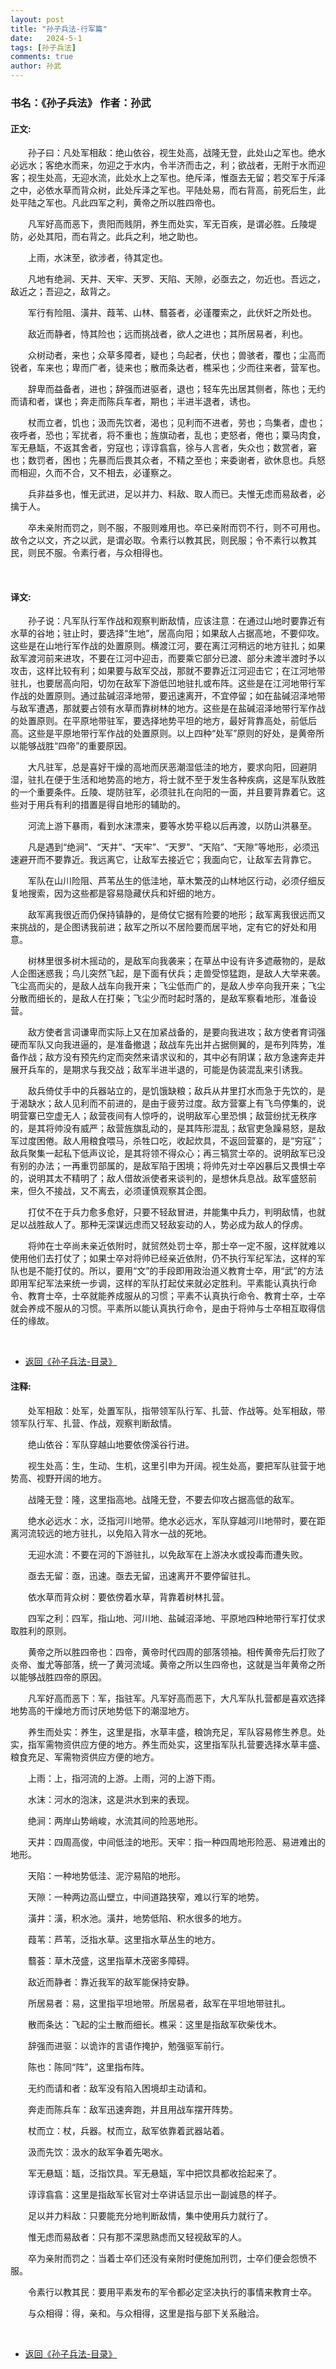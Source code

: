 ```yaml
---
layout: post
title: "孙子兵法-行军篇"
date:   2024-5-1
tags: [孙子兵法]
comments: true
author: 孙武
---
```


<!-- more -->

### 书名：《孙子兵法》 作者：孙武

#### 正文:
&emsp;&emsp;孙子曰：凡处军相敌：绝山依谷，视生处高，战隆无登，此处山之军也。绝水必远水；客绝水而来，勿迎之于水内，令半济而击之，利；欲战者，无附于水而迎客；视生处高，无迎水流，此处水上之军也。绝斥泽，惟亟去无留；若交军于斥泽之中，必依水草而背众树，此处斥泽之军也。平陆处易，而右背高，前死后生，此处平陆之军也。凡此四军之利，黄帝之所以胜四帝也。

　　凡军好高而恶下，贵阳而贱阴，养生而处实，军无百疾，是谓必胜。丘陵堤防，必处其阳，而右背之。此兵之利，地之助也。

　　上雨，水沫至，欲涉者，待其定也。

　　凡地有绝涧、天井、天牢、天罗、天陷、天隙，必亟去之，勿近也。吾远之，敌近之；吾迎之，敌背之。

　　军行有险阻、潢井、葭苇、山林、蘙荟者，必谨覆索之，此伏奸之所处也。

　　敌近而静者，恃其险也；远而挑战者，欲人之进也；其所居易者，利也。

　　众树动者，来也；众草多障者，疑也；鸟起者，伏也；兽骇者，覆也；尘高而锐者，车来也；卑而广者，徒来也；散而条达者，樵采也；少而往来者，营军也。

　　辞卑而益备者，进也；辞强而进驱者，退也；轻车先出居其侧者，陈也；无约而请和者，谋也；奔走而陈兵车者，期也；半进半退者，诱也。

　　杖而立者，饥也；汲而先饮者，渴也；见利而不进者，劳也；鸟集者，虚也；夜呼者，恐也；军扰者，将不重也；旌旗动者，乱也；吏怒者，倦也；粟马肉食，军无悬缻，不返其舍者，穷寇也；谆谆翕翕，徐与人言者，失众也；数赏者，窘也；数罚者，困也；先暴而后畏其众者，不精之至也；来委谢者，欲休息也。兵怒而相迎，久而不合，又不相去，必谨察之。

　　兵非益多也，惟无武进，足以并力、料敌、取人而已。夫惟无虑而易敌者，必擒于人。

　　卒未亲附而罚之，则不服，不服则难用也。卒已亲附而罚不行，则不可用也。故令之以文，齐之以武，是谓必取。令素行以教其民，则民服；令不素行以教其民，则民不服。令素行者，与众相得也。

<br>

#### 译文:

　　孙子说：凡军队行军作战和观察判断敌情，应该注意：在通过山地时要靠近有水草的谷地；驻止时，要选择“生地”，居高向阳；如果敌人占据高地，不要仰攻。这些是在山地行军作战的处置原则。横渡江河，要在离江河稍远的地方驻扎；如果敌军渡河前来进攻，不要在江河中迎击，而要乘它部分已渡、部分未渡半渡时予以攻击，这样比较有利；如果要与敌军交战，那就不要靠近江河迎击它；在江河地带驻扎，也要居高向阳，切勿在敌军下游低凹地驻扎或布阵。这些是在江河地带行军作战的处置原则。通过盐碱沼泽地带，要迅速离开，不宜停留；如在盐碱沼泽地带与敌军遭遇，那就要占领有水草而靠树林的地方。这些是在盐碱沼泽地带行军作战的处置原则。在平原地带驻军，要选择地势平坦的地方，最好背靠高处，前低后高。这些是平原地带行军作战的处置原则。以上四种“处军”原则的好处，是黄帝所以能够战胜“四帝”的重要原因。

　　大凡驻军，总是喜好干燥的高地而厌恶潮湿低洼的地方，要求向阳，回避阴湿，驻扎在便于生活和地势高的地方，将士就不至于发生各种疾病，这是军队致胜的一个重要条件。丘陵、堤防驻军，必须驻扎在向阳的一面，并且要背靠着它。这些对于用兵有利的措置是得自地形的辅助的。

　　河流上游下暴雨，看到水沫漂来，要等水势平稳以后再渡，以防山洪暴至。

　　凡是遇到“绝涧”、“天井”、“天牢”、“天罗”、“天陷”、“天隙”等地形，必须迅速避开而不要靠近。我远离它，让敌军去接近它；我面向它，让敌军去背靠它。

　　军队在山川险阻、芦苇丛生的低洼地，草木繁茂的山林地区行动，必须仔细反复地搜索，因为这些都是容易隐藏伏兵和奸细的地方。

　　敌军离我很近而仍保持镇静的，是倚仗它据有险要的地形；敌军离我很远而又来挑战的，是企图诱我前进；敌军之所以不居险要而居平地，定有它的好处和用意。

　　树林里很多树木摇动的，是敌军向我袭来；在草丛中设有许多遮蔽物的，是敌人企图迷惑我；鸟儿突然飞起，是下面有伏兵；走兽受惊猛跑，是敌人大举来袭。飞尘高而尖的，是敌人战车向我开来；飞尘低而广的，是敌人步卒向我开来；飞尘分散而细长的，是敌人在打柴；飞尘少而时起时落的，是敌军察看地形，准备设营。

　　敌方使者言词谦卑而实际上又在加紧战备的，是要向我进攻；敌方使者育词强硬而军队又向我进逼的，是准备撤退；敌战车先出并占据侧翼的，是布列阵势，准备作战；敌方没有预先约定而突然来请求议和的，其中必有阴谋；敌方急速奔走并展开兵车的，是期求与我交战；敌军半进半退的，可能是伪装混乱来引诱我。

　　敌兵倚仗手中的兵器站立的，是饥饿缺粮；敌兵从井里打水而急于先饮的，是于渴缺水；敌人见利而不前进的，是由于疲劳过度。敌方营寨上有飞鸟停集的，说明营寨已空虚无人；敌营夜间有人惊呼的，说明敌军心里恐惧；敌营纷扰无秩序的，是其将帅没有威严；敌营旌旗乱动的，是其阵形混乱；敌官吏急躁易怒，是敌军过度困倦。敌人用粮食喂马，杀牲口吃，收起炊具，不返回营寨的，是“穷寇”；敌兵聚集一起私下低声议论，是其将领不得众心；再三犒赏士卒的。说明敌军已没有别的办法；一再重罚部属的，是敌军陷于困境；将帅先对士卒凶暴后又畏惧士卒的，说明其太不精明了；敌人借故派使者来谈判的，是想休兵息战。敌军盛怒前来，但久不接战，又不离去，必须谨慎观察其企图。

　　打仗不在于兵力愈多愈好，只要不轻敌冒进，并能集中兵力，判明敌情，也就足以战胜敌人了。那种无深谋远虑而又轻敌妄动的人，势必成为敌人的俘虏。

　　将帅在士卒尚未亲近依附时，就贸然处罚士卒，那士卒一定不服，这样就难以使用他们去打仗了；如果士卒对将帅已经亲近依附，仍不执行军纪军法，这样的军队也是不能打仗的。所以，要用“文”的手段即用政治道义教育士卒，用“武”的方法即用军纪军法来统一步调，这样的军队打起仗来就必定胜利。平素能认真执行命令、教育士卒，士卒就能养成服从的习惯；平素不认真执行命令、教育士卒，士卒就会养成不服从的习惯。平素所以能认真执行命令，是由于将帅与士卒相互取得信任的缘故。

<br>

<ul>
<li> <a href="https://bo88888.github.io/sunzibingfa-mulu">返回《孙子兵法-目录》</a> </li>
</ul>

#### 注释:

　　处军相敌：处军，处置军队，指带领军队行军、扎营、作战等。处军相敌，带领军队行军、扎营、作战，观察判断敌情。

　　绝山依谷：军队穿越山地要依傍溪谷行进。

　　视生处高：生，生动、生机，这里引申为开阔。视生处高，要把军队驻营于地势高、视野开阔的地方。

　　战隆无登：隆，这里指高地。战隆无登，不要去仰攻占据高低的敌军。

　　绝水必远水：水，泛指河川地带。绝水必远水，军队穿越河川地带时，要在距离河流较远的地方驻扎，以免陷入背水一战的死地。

　　无迎水流：不要在河的下游驻扎，以免敌军在上游决水或投毒而遭失败。

　　亟去无留：亟，迅速。亟去无留，迅速离开不要停留驻扎。

　　依水草而背众树：要依傍着水草，背靠着树林扎营。

　　四军之利：四军，指山地、河川地、盐碱沼泽地、平原地四种地带行军打仗求取胜利的原则。

　　黄帝之所以胜四帝也：四帝，黄帝时代四周的部落领袖。相传黄帝先后打败了炎帝、蚩尤等部落，统一了黄河流域。黄帝之所以生四帝也，这就是当年黄帝之所以能够战胜四帝的原因。

　　凡军好高而恶下：军，指驻军。凡军好高而恶下，大凡军队扎营都是喜欢选择地势高的干燥地方而讨厌地势低下的潮湿地方。

　　养生而处实：养生，这里是指，水草丰盛，粮饷充足，军队容易修生养息。处实，指军需物资供应方便的地方。养生而处实，这里指军队扎营要选择水草丰盛、粮食充足、军需物资供应方便的地方。

　　上雨：上，指河流的上游。上雨，河的上游下雨。

　　水沫：河水的泡沫，这是洪水到来的表现。

　　绝涧：两岸山势峭峻，水流其间的险恶地形。

　　天井：四周高俊，中间低洼的地形。天牢：指一种四周地形险恶、易进难出的地形。

　　天陷：一种地势低洼、泥泞易陷的地形。

　　天隙：一种两边高山壁立，中间道路狭窄，难以行军的地势。

　　潢井：潢，积水池。潢井，地势低陷、积水很多的地方。

　　葭苇：芦苇，泛指水草。这里指水草丛生的地方。

　　蘙荟：草木茂盛，这里指草木茂密多障碍。

　　敌近而静者：靠近我军的敌军能保持安静。

　　所居易者：易，这里指平坦地带。所居易者，敌军在平坦地带驻扎。

　　散而条达：飞起的尘土散而细长。樵采：这里是指敌军砍柴伐木。

　　辞强而进驱：以诡诈的言语作掩护，勉强驱军前行。

　　陈也：陈同“阵”，这里指布阵。

　　无约而请和者：敌军没有陷入困境却主动请和。

　　奔走而陈兵车：敌军迅速奔跑，并且用战车摆开阵势。

　　杖而立：杖，兵器。杖而立，敌军依靠着武器站着。

　　汲而先饮：汲水的敌军争着先喝水。

　　军无悬缻：缻，泛指饮具。军无悬缻，军中把饮具都收拾起来了。

　　谆谆翕翕：这里是指敌军长官对士卒讲话显示出一副诚恳的样子。

　　足以并力料敌：只要能充分地判断敌情，集中使用兵力就行了。

　　惟无虑而易敌者：只有那不深思熟虑而又轻视敌军的人。

　　卒为亲附而罚之：当着士卒们还没有亲附时便施加刑罚，士卒们便会怨愤不服。

　　令素行以教其民：要用平素发布的军令都必定坚决执行的事情来教育士卒。

　　与众相得：得，亲和。与众相得，这里是指与部下关系融洽。

<br>

<ul>
<li> <a href="https://bo88888.github.io/sunzibingfa-mulu">返回《孙子兵法-目录》</a> </li>
</ul>
